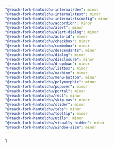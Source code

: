 ```yaml
---
"@reach-fork-hamtolchu-internal/dev": minor
"@reach-fork-hamtolchu-internal/test": minor
"@reach-fork-hamtolchu-internal/tsconfig": minor
"@reach-fork-hamtolchu/accordion": minor
"@reach-fork-hamtolchu/alert": minor
"@reach-fork-hamtolchu/alert-dialog": minor
"@reach-fork-hamtolchu/auto-id": minor
"@reach-fork-hamtolchu/checkbox": minor
"@reach-fork-hamtolchu/combobox": minor
"@reach-fork-hamtolchu/descendants": minor
"@reach-fork-hamtolchu/dialog": minor
"@reach-fork-hamtolchu/disclosure": minor
"@reach-fork-hamtolchu/dropdown": minor
"@reach-fork-hamtolchu/listbox": minor
"@reach-fork-hamtolchu/machine": minor
"@reach-fork-hamtolchu/menu-button": minor
"@reach-fork-hamtolchu/polymorphic": minor
"@reach-fork-hamtolchu/popover": minor
"@reach-fork-hamtolchu/portal": minor
"@reach-fork-hamtolchu/rect": minor
"@reach-fork-hamtolchu/skip-nav": minor
"@reach-fork-hamtolchu/slider": minor
"@reach-fork-hamtolchu/tabs": minor
"@reach-fork-hamtolchu/tooltip": minor
"@reach-fork-hamtolchu/utils": minor
"@reach-fork-hamtolchu/visually-hidden": minor
"@reach-fork-hamtolchu/window-size": minor
---
```


1
